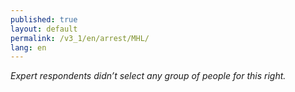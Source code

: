 ```yaml
---
published: true
layout: default
permalink: /v3_1/en/arrest/MHL/
lang: en
---
```

_Expert respondents didn’t select any group of people for this right._
